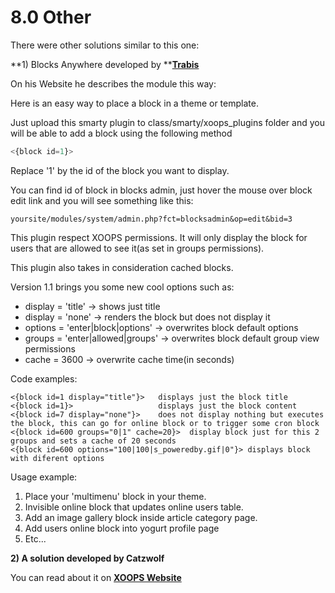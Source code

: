 # 8.0 Other

There were other solutions similar to this one:

**1\) Blocks Anywhere developed by **[**Trabis**](https://www.xuups.com/modules/publisher/item.php?itemid=10)

On his Website he describes the module this way:

Here is an easy way to place a block in a theme or template.

Just upload this smarty plugin to class/smarty/xoops\_plugins folder and you will be able to add a block using the following method

```php
<{block id=1}>
```

Replace '1' by the id of the block you want to display.

You can find id of block in blocks admin, just hover the mouse over block edit link and you will see something like this:

```
yoursite/modules/system/admin.php?fct=blocksadmin&op=edit&bid=3
```

This plugin respect XOOPS permissions. It will only display the block for users that are allowed to see it\(as set in groups permissions\).

This plugin also takes in consideration cached blocks.

Version 1.1 brings you some new cool options such as:

* display = 'title' -&gt; shows just title
* display = 'none' -&gt; renders the block but does not display it
* options = 'enter\|block\|options' -&gt; overwrites block default options
* groups = 'enter\|allowed\|groups' -&gt; overwrites block default group view permissions
* cache = 3600 -&gt; overwrite cache time\(in seconds\)

Code examples:

```smarty
<{block id=1 display="title"}>   displays just the block title
<{block id=1}>                   displays just the block content
<{block id=7 display="none"}>    does not display nothing but executes the block, this can go for online block or to trigger some cron block
<{block id=600 groups="0|1" cache=20}>  display block just for this 2 groups and sets a cache of 20 seconds
<{block id=600 options="100|100|s_poweredby.gif|0"}> displays block with diferent options
```

Usage example:

1. Place your 'multimenu' block in your theme.
2. Invisible online block that updates online users table.
3. Add an image gallery block inside article category page.
4. Add users online block into yogurt profile page
5. Etc... 

**2\) A solution developed by Catzwolf**

You can read about it on [**XOOPS Website**](http://www.xoops.org/modules/newbb/viewtopic.php?topic_id=63775&forum=14&post_id=287411#forumpost287411)

